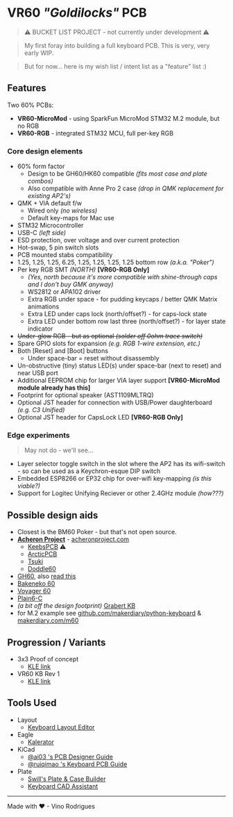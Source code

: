# VR60 *"Goldilocks"* PCB

> &#x26A0; BUCKET LIST PROJECT - not currently under development &#x26A0;

> My first foray into building a full keyboard PCB.  This is very, very early WIP.

> But for now... here is my wish list / intent list as a "feature" list :)

## Features

Two 60% PCBs:
* **VR60-MicroMod** - using SparkFun MicroMod STM32 M.2 module, but no RGB
* **VR60-RGB** - integrated STM32 MCU, full per-key RGB

### Core design elements

- 60% form factor
    - Design to be GH60/HK60 compatible *(fits most case and plate combos)*
    - Also compatible with Anne Pro 2 case *(drop in QMK replacement for existing AP2's)*
- QMK + VIA default f/w
    - Wired only *(no wireless)*
    - Default key-maps for Mac use
- STM32 Microcontroller
- USB-C *(left side)*
- ESD protection, over voltage and over current protection
- Hot-swap, 5 pin switch slots
- PCB mounted stabs compatibility
- 1.25, 1.25, 1.25, 6.25, 1.25, 1.25, 1.25, 1.25 bottom row *(a.k.a. "Poker")*
- Per key RGB SMT *(NORTH)* **[VR60-RGB Only]**
    - *(Yes, north because it's more compatible with shine-through caps and I don't buy GMK anyway)*
    - WS2812 or APA102 driver
    - Extra RGB under space - for pudding keycaps / better QMK Matrix animations
    - Extra LED under caps lock (north/offset?) - for caps-lock state
    - Extra LED under bottom row last three (north/offset?) - for layer state indicator
- <s>Under-glow RGB - but as optional *(solder off 0ohm trace switch)*</s>
- Spare GPIO slots for expansion *(e.g. RGB 1-wire extension, etc.)*
- Both [Reset] and [Boot] buttons
    - Under space-bar = reset without disassembly
- Un-obstructive (tiny) status LED(s) under space-bar (next to reset) and near USB port
- Additional EEPROM chip for larger VIA layer support **[VR60-MicroMod module already has this]**
- Footprint for optional speaker (AST1109MLTRQ)
- Optional JST header for connection with USB/Power daughterboard *(e.g. C3 Unified)*
- Optional JST header for CapsLock LED **[VR60-RGB Only]**

### Edge experiments

> May not do - we'll see...

- Layer selector toggle switch in the slot where the AP2 has its wifi-switch - so can be used as a Keychron-esque DIP switch
- Embedded ESP8266 or EP32 chip for over-wifi key-mapping *(is this viable?)*
- Support for Logitec Unifying Reciever or other 2.4GHz module *(how???)*

## Possible design aids

- Closest is the BM60 Poker - but that's not open source.
- [**Acheron Project**](https://github.com/orgs/AcheronProject) - [acheronproject.com](https://acheronproject.com/)
    - [KeebsPCB](https://github.com/AcheronProject/KeebsPCB) &#x26A0;
    - [ArcticPCB](https://github.com/AcheronProject/ArcticPCB)
    - [Tsuki](https://github.com/AcheronProject/Tsuki)
    - [Doddle60](https://github.com/AcheronProject/Doddle60)
- [GH60](https://github.com/komar007/gh60), also [read this](http://blog.komar.be/gh60-evolution/)
- [Bakeneko 60](https://github.com/kkatano/bakeneko-60)
- [Voyager 60](https://github.com/ai03-2725/Voyager60)
- [Plain6-C](https://github.com/evyd13/plain60-c)
- *(a bit off the design footprint)* [Grabert KB](https://github.com/KoBussLLC/grabert-hardware)
- for M.2 example see [github.com/makerdiary/python-keyboard](https://github.com/makerdiary/python-keyboard) & [makerdiary.com/m60](https://makerdiary.com/pages/m60-mechanical-keyboard)

## Progression / Variants

- 3x3 Proof of concept
    - [KLE link](http://www.keyboard-layout-editor.com/#/gists/70eb80593d7909c456c5fbbcb475a0b2)
- VR60 KB Rev 1
    - [KLE link](http://www.keyboard-layout-editor.com/#/gists/c812c931186e45a5acbc3e217ef4f161)

## Tools Used

- Layout
    - [Keyboard Layout Editor](http://www.keyboard-layout-editor.com/)
- Eagle
    - [Kalerator](https://kalerator.clueboard.co/)
- KiCad
    - [@ai03 's PCB Designer Guide](https://wiki.ai03.com/books/pcb-design/chapter/pcb-designer-guide)
    - [@ruiqimao 's Keyboard PCB Guide](https://github.com/ruiqimao/keyboard-pcb-guide)
- Plate
    - [Swill's Plate & Case Builder](http://builder.swillkb.com/)
    - [Keyboard CAD Assistant](http://www.keyboardcad.com/)

---
Made with &#9829; - Vino Rodrigues
